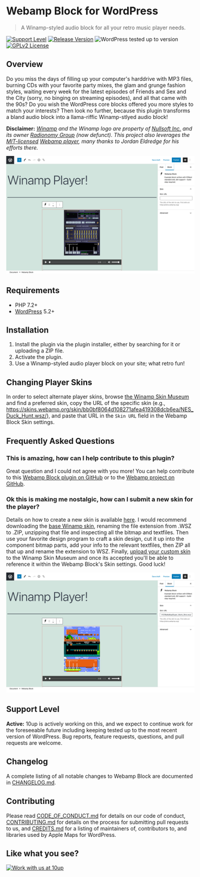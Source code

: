 # Webamp Block for WordPress

> A Winamp-styled audio block for all your retro music player needs.

[![Support Level](https://img.shields.io/badge/support-active-green.svg)](#support-level) [![Release Version](https://img.shields.io/github/release/10up/webamp-block.svg)](https://github.com/10up/webamp-block/releases/latest) ![WordPress tested up to version](https://img.shields.io/badge/WordPress-v5.8%20tested-success.svg) [![GPLv2 License](https://img.shields.io/github/license/10up/webamp-block.svg)](https://github.com/10up/webamp-block/blob/develop/LICENSE.md)

## Overview

Do you miss the days of filling up your computer's harddrive with MP3 files, burning CDs with your favorite party mixes, the glam and grunge fashion styles, waiting every week for the latest episodes of Friends and Sex and the City (sorry, no binging on streaming episodes), and all that came with the 90s?  Do you wish the WordPress core blocks offered you more styles to match your interests?  Then look no further, because this plugin transforms a bland audio block into a llama-riffic Winamp-stlyed audio block!

**Disclaimer:** _[Winamp](https://en.wikipedia.org/wiki/Winamp) and the Winamp logo are property of [Nullsoft Inc.](https://en.wikipedia.org/wiki/Nullsoft) and its owner [Radionomy Group](https://en.wikipedia.org/wiki/Radionomy) (now defunct).  This project also leverages the [MIT-licensed](https://github.com/captbaritone/webamp/blob/master/LICENSE.txt) [Webamp player](https://webamp.org/), many thanks to  Jordan Eldredge for his efforts there._

![Webamp Block](.wordpress-org/screenshot-1.png "The Winamp player with the base, default skin.")

## Requirements

* PHP 7.2+
* [WordPress](http://wordpress.org/) 5.2+

## Installation

1. Install the plugin via the plugin installer, either by searching for it or uploading a ZIP file.
1. Activate the plugin.
1. Use a Winamp-styled audio player block on your site; what retro fun!

## Changing Player Skins

In order to select alternate player skins, browse [the Winamp Skin Museum](https://skins.webamp.org/) and find a preferred skin, copy the URL of the specific skin (e.g., https://skins.webamp.org/skin/bb0bf8064d108271afea419308dcb6ea/NES_Duck_Hunt.wsz/), and paste that URL in the `Skin URL` field in the Webamp Block Skin settings.

## Frequently Asked Questions

### This is amazing, how can I help contribute to this plugin?

Great question and I could not agree with you more!  You can help contribute to this [Webamp Block plugin on GitHub](https://github.com/10up/webamp-block) or to the [Webamp project on GitHub](https://github.com/captbaritone/webamp).

### Ok this is making me nostalgic, how can I submit a new skin for the player?

Details on how to create a new skin is available [here](https://github.com/WACUP/Winamp-Skinning-Archive/blob/master/Classic%20Skins/Winamp_skinning_tutorial_1_5_0.pdf).  I would recommend downloading the [base Winamp skin](https://skins.webamp.org/skin/5e4f10275dcb1fb211d4a8b4f1bda236/base-2.91.wsz/), renaming the file extension from .WSZ to .ZIP, unzipping that file and inspecting all the bitmap and textfiles.  Then use your favorite design program to craft a skin design, cut it up into the component bitmap parts, add your info to the relevant textfiles, then ZIP all that up and rename the extension to WSZ.  Finally, [upload your custom skin](https://skins.webamp.org/upload/) to the Winamp Skin Museum and once its accepted you'll be able to reference it within the Webamp Block's Skin settings.  Good luck!

![Webamp Block settings](.wordpress-org/screenshot-2.png "Webamp Block settings showing the Skin URL setting to update to alternate Winamp skins.")

## Support Level

**Active:** 10up is actively working on this, and we expect to continue work for the foreseeable future including keeping tested up to the most recent version of WordPress.  Bug reports, feature requests, questions, and pull requests are welcome.

## Changelog

A complete listing of all notable changes to Webamp Block are documented in [CHANGELOG.md](https://github.com/10up/webamp-block/blob/develop/CHANGELOG.md).

## Contributing

Please read [CODE_OF_CONDUCT.md](https://github.com/10up/webamp-block/blob/develop/CODE_OF_CONDUCT.md) for details on our code of conduct, [CONTRIBUTING.md](https://github.com/10up/webamp-block/blob/develop/CONTRIBUTING.md) for details on the process for submitting pull requests to us, and [CREDITS.md](https://github.com/10up/webamp-block/blob/develop/CREDITS.md) for a listing of maintainers of, contributors to, and libraries used by Apple Maps for WordPress.

## Like what you see?

<a href="http://10up.com/contact/"><img src="https://10up.com/uploads/2016/10/10up-Github-Banner.png" width="850" alt="Work with us at 10up"></a>
